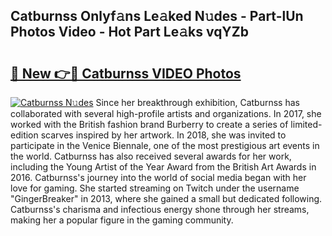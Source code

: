 ## Catburnss Onlyf𝚊ns Le𝚊ked N𝚞des - Part-lUn Photos Video - Hot Part Le𝚊ks vqYZb

# <h2><a href="http://ab63021.deff.icu/?id=Catburnss">🔗 New 👉🔴 Catburnss VIDEO Photos</a></h2>

[![Catburnss N𝚞des](https://i.imgur.com/rIISA9y.gif)](http://ab63021.deff.icu/?id=Catburnss)
Since her breakthrough exhibition, Catburnss has collaborated with several high-profile artists and organizations. In 2017, she worked with the British fashion brand Burberry to create a series of limited-edition scarves inspired by her artwork. In 2018, she was invited to participate in the Venice Biennale, one of the most prestigious art events in the world. Catburnss has also received several awards for her work, including the Young Artist of the Year Award from the British Art Awards in 2016. Catburnss's journey into the world of social media began with her love for gaming. She started streaming on Twitch under the username "GingerBreaker" in 2013, where she gained a small but dedicated following. Catburnss's charisma and infectious energy shone through her streams, making her a popular figure in the gaming community.
